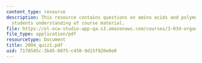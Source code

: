 ```yaml
---
content_type: resource
description: This resource contains questions on amino acids and polymers to test
  students understanding of course material.
file: https://ol-ocw-studio-app-qa.s3.amazonaws.com/courses/3-034-organic-biomaterials-chemistry-fall-2005/7178545c3b458075c4509d15f920e0e0_2004_quiz1.pdf
file_type: application/pdf
resourcetype: Document
title: 2004_quiz1.pdf
uid: 7178545c-3b45-8075-c450-9d15f920e0e0
---
```

